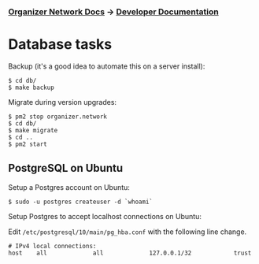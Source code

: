 ### [Organizer Network Docs](../README.md) → [Developer Documentation](README.md)

# Database tasks

Backup (it's a good idea to automate this on a server install):

```
$ cd db/
$ make backup
```

Migrate during version upgrades:

```
$ pm2 stop organizer.network
$ cd db/
$ make migrate
$ cd ..
$ pm2 start
```

## PostgreSQL on Ubuntu

Setup a Postgres account on Ubuntu:

```
$ sudo -u postgres createuser -d `whoami`
```

Setup Postgres to accept localhost connections on Ubuntu:

Edit `/etc/postgresql/10/main/pg_hba.conf` with the following line change.

```
# IPv4 local connections:
host    all             all             127.0.0.1/32            trust
```
